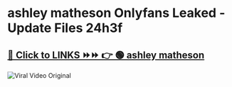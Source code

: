
 # ashley matheson Onlyfans Leaked - Update Files 24h3f

## <h2><a href="https://clipsfans.com/ashley_matheson&ref=git">🔗 Click to LINKS ⏩⏩ 👉 🟢 ashley matheson </a></h2>

<a href="https://clipsfans.com/ashley_matheson&ref=git" rel="nofollow" data-target="animated-image.originalLink"><img src="https://i.ibb.co.com/xMMVF88/686577567.gif" alt="Viral Video Original" style="max-width: 100%; display: inline-block;" data-target="animated-image.originalImage"></a>

